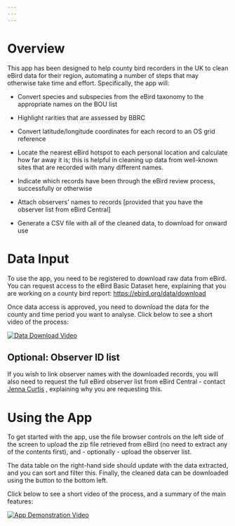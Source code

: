 ```yaml
---
---
---
```


# Overview

This app has been designed to help county bird recorders in the UK to clean eBird data for their region, automating a number of steps that may otherwise take time and effort. Specifically, the app will:

-   Convert species and subspecies from the eBird taxonomy to the appropriate names on the BOU list

-   Highlight rarities that are assessed by BBRC

-   Convert latitude/longitude coordinates for each record to an OS grid reference

-   Locate the nearest eBird hotspot to each personal location and calculate how far away it is; this is helpful in cleaning up data from well-known sites that are recorded with many different names.

-   Indicate which records have been through the eBird review process, successfully or otherwise

-   Attach observers' names to records [provided that you have the observer list from eBird Central]

-   Generate a CSV file with all of the cleaned data, to download for onward use

# Data Input

To use the app, you need to be registered to download raw data from eBird. You can request access to the eBird Basic Dataset here, explaining that you are working on a county bird report: <https://ebird.org/data/download>

Once data access is approved, you need to download the data for the county and time period you want to analyse. Click below to see a short video of the process:

[![Data Download Video](https://img.youtube.com/vi/ooK396RsaxI/0.jpg)](https://www.youtube.com/watch?v=ooK396RsaxI)

## Optional: Observer ID list

If you wish to link observer names with the downloaded records, you will also need to request the full eBird observer list from eBird Central - contact [Jenna Curtis](mailto:jenna.curtis@cornell.edu) , explaining why you are requesting this.

# Using the App

To get started with the app, use the file browser controls on the left side of the screen to upload the zip file retrieved from eBird (no need to extract any of the contents first), and - optionally - upload the observer list.

The data table on the right-hand side should update with the data extracted, and you can sort and filter this. Finally, the cleaned data can be downloaded using the button to the bottom left.

Click below to see a short video of the process, and a summary of the main features:

[![App Demonstration Video](https://img.youtube.com/vi/dLZzKz5HALw/0.jpg)](https://www.youtube.com/watch?v=dLZzKz5HALw)
